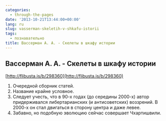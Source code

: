 ```yaml
---
categories:
  - through-the-pages
date: '2013-10-21T13:44:00+00:00'
lang: ru
slug: vasserman-skeletih-v-shkafu-istorii
tags:
  - познавательно
title: Вассерман А. А. - Скелеты в шкафу истории
---
```





## Вассерман А. А. - Скелеты в шкафу истории

[http://flibusta.is/b/298360](http://flibusta.is/b/298360)  

1. Очередной сборник статей.
2. Название крайне условное.
3. Следует учесть, что в 90-х годах (до середины 2000-х) автор придерживался либертарианских (и антисоветских) воззрений. В 2000-х он стал двигаться в сторону центра и даже левее.
4. Забавно, но подобную эволюцию сейчас совершает Чхартишвили.
